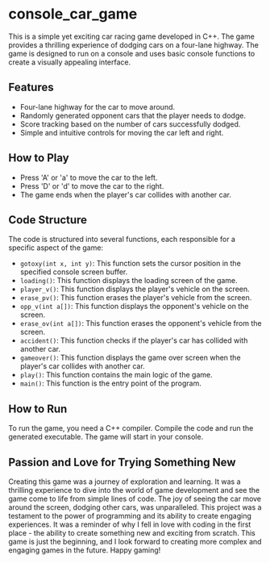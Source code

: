 # console_car_game

This is a simple yet exciting car racing game developed in C++. The game provides a thrilling experience of dodging cars on a four-lane highway. The game is designed to run on a console and uses basic console functions to create a visually appealing interface.

## Features

- Four-lane highway for the car to move around.
- Randomly generated opponent cars that the player needs to dodge.
- Score tracking based on the number of cars successfully dodged.
- Simple and intuitive controls for moving the car left and right.

## How to Play

- Press 'A' or 'a' to move the car to the left.
- Press 'D' or 'd' to move the car to the right.
- The game ends when the player's car collides with another car.

## Code Structure

The code is structured into several functions, each responsible for a specific aspect of the game:

- `gotoxy(int x, int y)`: This function sets the cursor position in the specified console screen buffer.
- `loading()`: This function displays the loading screen of the game.
- `player_v()`: This function displays the player's vehicle on the screen.
- `erase_pv()`: This function erases the player's vehicle from the screen.
- `opp_v(int a[])`: This function displays the opponent's vehicle on the screen.
- `erase_ov(int a[])`: This function erases the opponent's vehicle from the screen.
- `accident()`: This function checks if the player's car has collided with another car.
- `gameover()`: This function displays the game over screen when the player's car collides with another car.
- `play()`: This function contains the main logic of the game.
- `main()`: This function is the entry point of the program.

## How to Run

To run the game, you need a C++ compiler. Compile the code and run the generated executable. The game will start in your console.

## Passion and Love for Trying Something New

Creating this game was a journey of exploration and learning. It was a thrilling experience to dive into the world of game development and see the game come to life from simple lines of code. The joy of seeing the car move around the screen, dodging other cars, was unparalleled. This project was a testament to the power of programming and its ability to create engaging experiences. It was a reminder of why I fell in love with coding in the first place - the ability to create something new and exciting from scratch. This game is just the beginning, and I look forward to creating more complex and engaging games in the future. Happy gaming!
